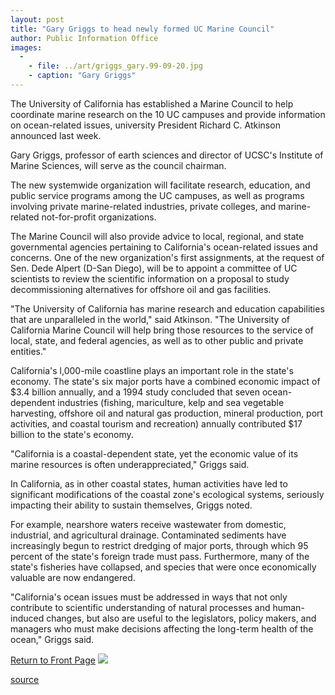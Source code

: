 ```yaml
---
layout: post
title: "Gary Griggs to head newly formed UC Marine Council"
author: Public Information Office
images:
  -
    - file: ../art/griggs_gary.99-09-20.jpg
    - caption: "Gary Griggs"
---
```


The University of California has established a Marine Council to help coordinate marine research on the 10 UC campuses and provide information on ocean-related issues, university President Richard C. Atkinson announced last week.  
  
Gary Griggs, professor of earth sciences and director of UCSC's Institute of Marine Sciences, will serve as the council chairman.  

  
The new systemwide organization will facilitate research, education, and public service programs among the UC campuses, as well as programs involving private marine-related industries, private colleges, and marine-related not-for-profit organizations.  
  
The Marine Council will also provide advice to local, regional, and state governmental agencies pertaining to California's ocean-related issues and concerns. One of the new organization's first assignments, at the request of Sen. Dede Alpert (D-San Diego), will be to appoint a committee of UC scientists to review the scientific information on a proposal to study decommissioning alternatives for offshore oil and gas facilities.  
  
"The University of California has marine research and education capabilities that are unparalleled in the world," said Atkinson. "The University of California Marine Council will help bring those resources to the service of local, state, and federal agencies, as well as to other public and private entities."  
  
California's l,000-mile coastline plays an important role in the state's economy. The state's six major ports have a combined economic impact of $3.4 billion annually, and a 1994 study concluded that seven ocean-dependent industries (fishing, mariculture, kelp and sea vegetable harvesting, offshore oil and natural gas production, mineral production, port activities, and coastal tourism and recreation) annually contributed $17 billion to the state's economy.  
  
"California is a coastal-dependent state, yet the economic value of its marine resources is often underappreciated," Griggs said.   
  
In California, as in other coastal states, human activities have led to significant modifications of the coastal zone's ecological systems, seriously impacting their ability to sustain themselves, Griggs noted.   
  
For example, nearshore waters receive wastewater from domestic, industrial, and agricultural drainage. Contaminated sediments have increasingly begun to restrict dredging of major ports, through which 95 percent of the state's foreign trade must pass. Furthermore, many of the state's fisheries have collapsed, and species that were once economically valuable are now endangered.   
  
"California's ocean issues must be addressed in ways that not only contribute to scientific understanding of natural processes and human-induced changes, but also are useful to the legislators, policy makers, and managers who must make decisions affecting the long-term health of the ocean," Griggs said.

[Return to Front Page][1] ![ ][2]


[1]: ../../index.html
[2]: ../../images/trans.gif

[source](http://www1.ucsc.edu/currents/99-00/09-20/marine.html "Permalink to marine")
